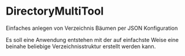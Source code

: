 # DirectoryMultiTool
Einfaches anlegen von Verzeichnis Bäumen per JSON Konfiguration

Es soll eine Anwendung entstehen mit der auf einfachste Weise eine beinahe beliebige Verzeichnisstruktur erstellt werden kann.
